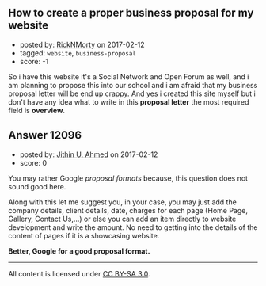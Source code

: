 ## How to create a proper business proposal for my website

- posted by: [RickNMorty](https://stackexchange.com/users/9846155/ricknmorty) on 2017-02-12
- tagged: `website`, `business-proposal`
- score: -1

So i have this website it's a Social Network and Open Forum as well, and i am planning to propose this into our school and i am afraid that my business proposal letter will be end up crappy. And yes i created this site myself but i don't have any idea what to write in this **proposal letter** the most required field is **overview**.


## Answer 12096

- posted by: [Jithin U. Ahmed](https://stackexchange.com/users/3244972/jithin-u-ahmed) on 2017-02-12
- score: 0

You may rather Google *proposal formats* because, this question does not sound good here.

Along with this let me suggest you, in your case, you may just add the company details, client details, date, charges for each page (Home Page, Gallery, Contact Us,...) or else you can add an item directly to website development and write the amount. No need to getting into the details of the content of pages if it is a showcasing website.

**Better, Google for a good proposal format.**





---

All content is licensed under [CC BY-SA 3.0](https://creativecommons.org/licenses/by-sa/3.0/).
